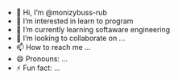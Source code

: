 - 👋 Hi, I’m @monizybuss-rub
- 👀 I’m interested in learn to program
- 🌱 I’m currently learning softaware engineering
- 💞️ I’m looking to collaborate on ...
- 📫 How to reach me ...
- 😄 Pronouns: ...
- ⚡ Fun fact: ...

<!---
monizybuss-rub/monizybuss-rub is a ✨ special ✨ repository because its `README.md` (this file) appears on your GitHub profile.
You can click the Preview link to take a look at your changes.
--->
